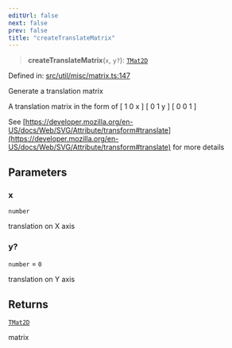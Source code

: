 ```yaml
---
editUrl: false
next: false
prev: false
title: "createTranslateMatrix"
---
```


> **createTranslateMatrix**(`x`, `y?`): [`TMat2D`](/api/type-aliases/tmat2d/)

Defined in: [src/util/misc/matrix.ts:147](https://github.com/fabricjs/fabric.js/blob/8206f10a405480a7ba988ff6cfdde6412c1f13f8/src/util/misc/matrix.ts#L147)

Generate a translation matrix

A translation matrix in the form of
[ 1 0 x ]
[ 0 1 y ]
[ 0 0 1 ]

See [https://developer.mozilla.org/en-US/docs/Web/SVG/Attribute/transform#translate](https://developer.mozilla.org/en-US/docs/Web/SVG/Attribute/transform#translate) for more details

## Parameters

### x

`number`

translation on X axis

### y?

`number` = `0`

translation on Y axis

## Returns

[`TMat2D`](/api/type-aliases/tmat2d/)

matrix
